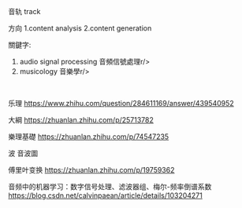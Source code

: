 音轨 track <br/>

方向 1.content analysis 2.content generation

關鍵字: <br/>
1. audio signal processing 音頻信號處理r/>
2. musicology 音樂學r/>
<br/>

乐理 https://www.zhihu.com/question/284611169/answer/439540952

大綱 https://zhuanlan.zhihu.com/p/25713782

樂理基礎 https://zhuanlan.zhihu.com/p/74547235

波 音波圖

傅里叶变换 https://zhuanlan.zhihu.com/p/19759362

音频中的机器学习：数字信号处理、滤波器组、梅尔-频率倒谱系数 https://blog.csdn.net/calvinpaean/article/details/103204271
